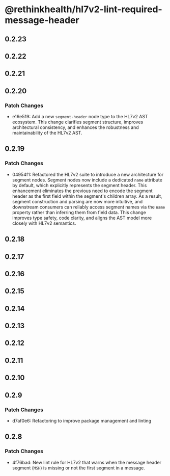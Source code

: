 # @rethinkhealth/hl7v2-lint-required-message-header

## 0.2.23

## 0.2.22

## 0.2.21

## 0.2.20

### Patch Changes

- e16e519: Add a new `segment-header` node type to the HL7v2 AST ecosystem. This change clarifies segment structure, improves architectural consistency, and enhances the robustness and maintainability of the HL7v2 AST.

## 0.2.19

### Patch Changes

- 04954f1: Refactored the HL7v2 suite to introduce a new architecture for segment nodes. Segment nodes now include a dedicated `name` attribute by default, which explicitly represents the segment header. This enhancement eliminates the previous need to encode the segment header as the first field within the segment's children array. As a result, segment construction and parsing are now more intuitive, and downstream consumers can reliably access segment names via the `name` property rather than inferring them from field data. This change improves type safety, code clarity, and aligns the AST model more closely with HL7v2 semantics.

## 0.2.18

## 0.2.17

## 0.2.16

## 0.2.15

## 0.2.14

## 0.2.13

## 0.2.12

## 0.2.11

## 0.2.10

## 0.2.9

### Patch Changes

- d7af0e6: Refactoring to improve package management and linting

## 0.2.8

### Patch Changes

- 4f76bad: New lint rule for HL7v2 that warns when the message header segment (`MSH`) is missing or not the first segment in a message.
